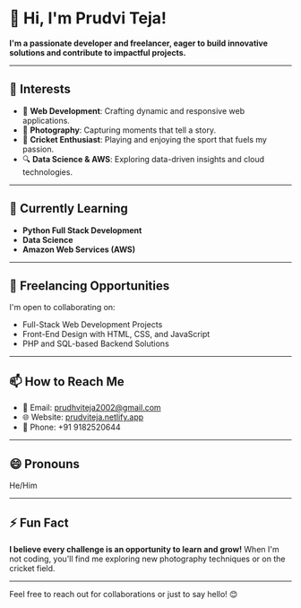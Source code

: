 # 👋 Hi, I'm Prudvi Teja!  

**I'm a passionate developer and freelancer, eager to build innovative solutions and contribute to impactful projects.**  

---

## 👀 Interests  
- 🚀 **Web Development**: Crafting dynamic and responsive web applications.  
- 📸 **Photography**: Capturing moments that tell a story.  
- 🏏 **Cricket Enthusiast**: Playing and enjoying the sport that fuels my passion.  
- 🔍 **Data Science & AWS**: Exploring data-driven insights and cloud technologies.  

---

## 🌱 Currently Learning  
- **Python Full Stack Development**  
- **Data Science**  
- **Amazon Web Services (AWS)**  

---

## 💼 Freelancing Opportunities  
I'm open to collaborating on:  
- Full-Stack Web Development Projects  
- Front-End Design with HTML, CSS, and JavaScript  
- PHP and SQL-based Backend Solutions  

---

## 📫 How to Reach Me  
- 📧 Email: [prudhviteja2002@gmail.com](mailto:prudhviteja2002@gmail.com)  
- 🌐 Website: [prudviteja.netlify.app](https://prudviteja.netlify.app)  
- 📱 Phone: +91 9182520644  

---

## 😄 Pronouns  
He/Him  

---

## ⚡ Fun Fact  
**I believe every challenge is an opportunity to learn and grow!** When I'm not coding, you'll find me exploring new photography techniques or on the cricket field.  

---

Feel free to reach out for collaborations or just to say hello! 😊  
